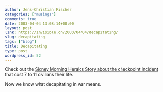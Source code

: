```yaml
---
author: Jens-Christian Fischer
categories: ["musings"]
comments: true
date: 2003-04-04 13:08:14+00:00
layout: post
link: https://invisible.ch/2003/04/04/decapitating/
slug: decapitating
tags: ["blog"]
title: Decapitating
type: post
wordpress_id: 52
---
```


Check out the [Sidney Morning Heralds Story about the checkpoint incident](https://www.smh.com.au/articles/2003/04/02/1048962796085.html) that cost 7 to 11 civilians their life.

Now we know what decapitating in war means.
